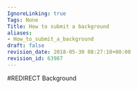 ```yaml
---
IgnoreLinking: true
Tags: None
Title: How to submit a background
aliases:
- How_to_submit_a_background
draft: false
revision_date: 2018-05-30 08:27:10+00:00
revision_id: 63987
---
```


#REDIRECT Background